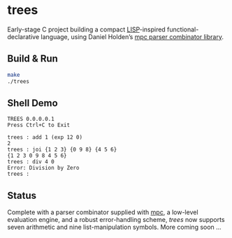 # trees

Early-stage C project building a compact [LISP](https://en.wikipedia.org/wiki/Lisp_(programming_language))-inspired functional-declarative language, using Daniel Holden’s [mpc parser combinator library](https://github.com/orangeduck/mpc).

## Build & Run
```bash
make
./trees
```
## Shell Demo
```
TREES 0.0.0.0.1
Press Ctrl+C to Exit

trees : add 1 (exp 12 0)
2
trees : joi {1 2 3} {0 9 8} {4 5 6}
{1 2 3 0 9 8 4 5 6}
trees : div 4 0
Error: Division by Zero
trees : 
```
## Status
Complete with a parser combinator supplied with [mpc](https://github.com/orangeduck/mpc), a low-level evaluation engine, and a robust error-handling scheme, <i> trees </i> now supports seven arithmetic and nine list-manipulation symbols. More coming soon ...
 
